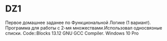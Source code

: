 # DZ1
Первое домашнее заданее по Функциональной Логике (1 вариант). Программа для работы с 2-мя множествами.Использовал односвязные списки.
Code::Blocks 13.12 GNU GCC Compiler. 
Windows 10 Pro
